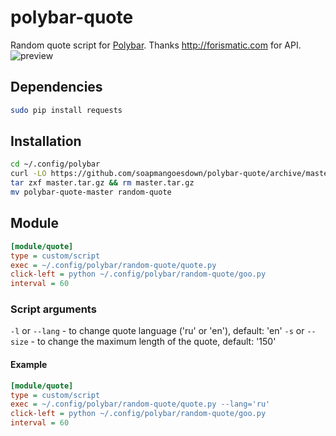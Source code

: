 # polybar-quote
Random quote script for [Polybar](https://github.com/jaagr/polybar). Thanks http://forismatic.com for API.
![preview](https://github.com/soapmangoesdown/polybar-random-quote/raw/master/preview.png)

## Dependencies
```sh
sudo pip install requests
```
## Installation
```sh
cd ~/.config/polybar
curl -LO https://github.com/soapmangoesdown/polybar-quote/archive/master.tar.gz
tar zxf master.tar.gz && rm master.tar.gz
mv polybar-quote-master random-quote
```

## Module
```ini
[module/quote]
type = custom/script
exec = ~/.config/polybar/random-quote/quote.py
click-left = python ~/.config/polybar/random-quote/goo.py
interval = 60
```
### Script arguments
`-l` or `--lang` - to change quote language ('ru' or 'en'), default: 'en'
`-s` or `--size` - to change the maximum length of the quote, default: '150'
#### Example
```ini
[module/quote]
type = custom/script
exec = ~/.config/polybar/random-quote/quote.py --lang='ru'
click-left = python ~/.config/polybar/random-quote/goo.py
interval = 60
```
